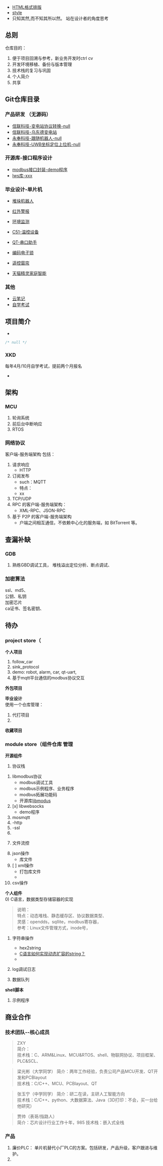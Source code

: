 - [HTML格式排版](https://github.com/TitanRGB/TitanRGB/blob/main/README.md?plain=1)
- [style](./image/%E6%8E%92%E7%89%88%E8%AE%BE%E8%AE%A1.png)
- 只知其然,而不知其所以然。 站在设计者的角度思考

## 总则 
仓库目的：
1. 便于项目回溯与参考，新业务开发时ctrl cv
2. 开发环境移植、备份与版本管理
3. 技术栈的复习与巩固
4. 个人简介
5. 共享

## Git仓库目录
### 产品研发    （无源码）
- [信联科技-变电站协议转换-null]()
- [信联科技-乌东德变电站](https://github.com/useryu1015/wdd_proc)
- [永奉科技-跟随机器人-null]()
- [永奉科技-UWB坐标定位上位机-null]()


### 开源库-接口程序设计
- [modbus接口封装-demo程序]()
- [lws库-xxx](https://github.com/useryu1015/libwebsockets-example-tx-rx)


### 毕业设计-单片机
- [堆垛机器人](https://github.com/useryu1015/...)
- [红外警报]()
- [环境监测]()
- [C51-温控设备]()
- [QT-串口助手]()

- [编码电子锁]()
- [遥控窗帘]()
- [天猫精灵家庭智能]()

### 其他
- [云笔记](https://github.com/useryu1015/cloud_note)
- [自学考试](https://github.com/useryu1015/XKD)


## 项目简介
- []()	
``` c
/* null */
```	

### XKD
每年4月/10月自学考试，提前两个月报名
- []()	

## 架构
### MCU
1. 轮询系统
2. 前后台中断响应
3. RTOS

### 网络协议
客户端-服务端架构 包括：    
1. 请求响应
    * HTTP
2. 订阅发布
    * such：MQTT
    * 特点：
    * xx
3. TCP/UDP
4. RPC 的客户端-服务端架构：
    * XML-RPC、JSON-RPC
5. 基于 P2P 的客户端-服务端架构
    * 户端之间相互通信，不依赖中心化的服务端，如 BitTorrent 等。




## 查漏补缺
### GDB
1. 熟练GBD调试工具， 堆栈溢出定位分析、断点调试、
   
### 加密算法
ssl、md5、  
公钥、私钥  
加密芯片    
ca证书、签名密钥、  


## 待办

### project store（
**个人项目**
1. follow_car
2. sink_protocol
3. demo: robot, alarm, car, qt-uart, 
4. 基于mqtt平台通信的modbus协议交互

**外包项目**

**毕业设计**    
使用一个仓库管理：  
1. 代打项目
2. 

**收藏项目**


### module store（组件仓库 管理

**开源组件**
1) 协议栈 
1. libmodbus协议    
    * modbus调试工具    
    * modbus示例程序、业务程序  
    * modbus拓展功能码  
    * 开源库[libmodus](https://github.com/stephane/libmodbus)   
2. [x] libwebsocks  
    * demo程序
3. mosmqtt
4. -http
5. -ssl
6. 
   
7) 文件流控  
8. json操作   
    * 库文件   
9. [ ] xml操作   
    * 打包库文件
    * 
10. csv操作    


**个人组件**	
0) C语言，数据类型存储容器的实现    
> 说明：    
> 特点：动态堆栈、静态缓存区、协议数据类型、    
> 灵感：opendds，sqllite，modbus寄存器，    
> 参考：Linux文件管理方式，inode号，
> 

1) 字符串操作
    * hex2string
    * [C语言如何实现动态扩容的string？](https://mp.weixin.qq.com/s?__biz=MzI0ODU0NDI1Mg==&mid=2247551393&idx=2&sn=481b30342792708efec05ff28f3502f6&chksm=e99d6732deeaee248fa7148a47b5a7d1d084dcee3503d85a27fb979d57fb6a4c60af97d50b97&scene=126&sessionid=1680154868&subscene=227&key=cb8c6d71956639314f5cc2d7d802860ce0d209c1e72ff206fcf8c8a2a72f1548a6e7b035b4820484791a477296504045092b3fbbcc48b89c0bb9b14889e64c5c11921530230ecb86d10f275bf5b67ec9cac433e3235475b77965d20d890adec191d57881a745296937a2cf07c1862789efcb587e90864aa44db04b681b2cdb2e&ascene=0&uin=MTQ3OTkzMDkyNw%3D%3D&devicetype=Windows+11+x64&version=6309001c&lang=zh_CN&countrycode=CN&exportkey=n_ChQIAhIQWR%2FQjeSmfxVBLlZyr5aGDhLgAQIE97dBBAEAAAAAANi6KejT5oMAAAAOpnltbLcz9gKNyK89dVj0kkivX3SRQsbLTuboQtFMgafg6iNg%2BAifRhOIFrx%2FOYI%2F%2BWmKSYHe5hmmbmhcPl1FoE%2FV1kTHR7FaU%2F0OioE0NhoZaHW9j%2BYtHiDTXtu5zEX9Iyl9%2BYzuINPPku1HOCXDw77VkRYi1mKDQZ5V91JyGcKWt7MIdZJYyh%2B%2BK38SsQPP%2FUvP3%2BspDftwWCi5%2B2H5JBAY4RAm3KVUsWCx1klqJehsvqBq0BzujrUZ%2BrsfCGAk8d%2FHMvMzIH%2BK&acctmode=0&pass_ticket=MrztVPyiGIAmd0pOYHgvHhahMuiavWh4sMEsjXK6BRDBR%2Bq6%2BMp3aj3NT2ou%2BKDLGo%2BnuN6qWfXenVMhtislBA%3D%3D&wx_header=1&fontgear=2)
    * 
    
2) log调试日志

3) 数据队列

**shell脚本**
1. 示例程序

## 商业合作
### 技术团队--核心成员
> ZXY	
> 简介：	
> 技术栈：C、ARM&Linux、MCU&RTOS、shell、物联网协议、项目框架、PLC&SCL、	

> 梁光彬（大学同学）	
> 简介：两年工作经验，负责公司产品MCU开发、QT开发和PCBlayout	
> 技术栈：C/C++、MCU、PCBlayout、QT	

> 张玉宁（中学同学）	
> 简介：研二在读，主研人工智能方向	
> 技术栈：C/C++、python、大数据算法、Java（3D打印：不会，买一台给他研究）	

> 贾帅（表哥/指路人）	
> 简介：芯片设计行业工作十年，985	
> 技术栈：嵌入式全栈	

### 产品
1. 廉价PLC：  单片机替代小厂PLC的方案。包括研发，产品升级，客户跟进与维护。
2. 


<!---
useryu1015/useryu1015 is a ✨ special ✨ repository because its `README.md` (this file) appears on your GitHub profile.
You can click the Preview link to take a look at your changes.
--->



